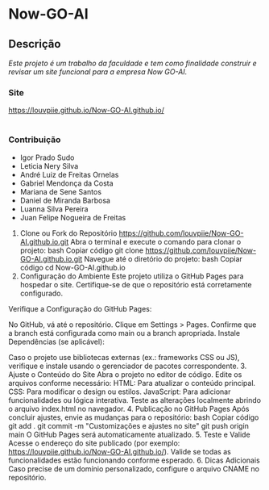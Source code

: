 # Now-GO-AI

## Descrição
_Este projeto é um trabalho da faculdade e tem como finalidade construir e revisar um site funcional para a empresa Now GO-AI.
<br>_

### Site 
https://louvpiie.github.io/Now-GO-AI.github.io/
<br><br>

### Contribuição
- Igor Prado Sudo
- Leticia Nery Silva
- André Luiz de Freitas Ornelas
- Gabriel Mendonça da Costa
- Mariana de Sene Santos
- Daniel de Miranda Barbosa
- Luanna Silva Pereira
- Juan Felipe Nogueira de Freitas

1. Clone ou Fork do Repositório
https://github.com/louvpiie/Now-GO-AI.github.io.git
Abra o terminal e execute o comando para clonar o projeto:
bash
Copiar código
git clone https://github.com/louvpiie/Now-GO-AI.github.io.git
Navegue até o diretório do projeto:
bash
Copiar código
cd Now-GO-AI.github.io
2. Configuração do Ambiente
Este projeto utiliza o GitHub Pages para hospedar o site. Certifique-se de que o repositório está corretamente configurado.

Verifique a Configuração do GitHub Pages:

No GitHub, vá até o repositório.
Clique em Settings > Pages.
Confirme que a branch está configurada como main ou a branch apropriada.
Instale Dependências (se aplicável):

Caso o projeto use bibliotecas externas (ex.: frameworks CSS ou JS), verifique e instale usando o gerenciador de pacotes correspondente.
3. Ajuste o Conteúdo do Site
Abra o projeto no editor de código.
Edite os arquivos conforme necessário:
HTML: Para atualizar o conteúdo principal.
CSS: Para modificar o design ou estilos.
JavaScript: Para adicionar funcionalidades ou lógica interativa.
Teste as alterações localmente abrindo o arquivo index.html no navegador.
4. Publicação no GitHub Pages
Após concluir ajustes, envie as mudanças para o repositório:
bash
Copiar código
git add .
git commit -m "Customizações e ajustes no site"
git push origin main
O GitHub Pages será automaticamente atualizado.
5. Teste e Valide
Acesse o endereço do site publicado (por exemplo: https://louvpiie.github.io/Now-GO-AI.github.io/).
Valide se todas as funcionalidades estão funcionando conforme esperado.
6. Dicas Adicionais
Caso precise de um domínio personalizado, configure o arquivo CNAME no repositório.
